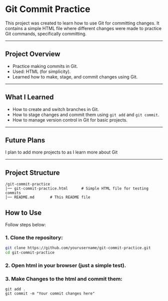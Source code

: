 # Git Commit Practice
This project was created to learn how to use Git for committing changes. It contains a simple HTML file where different changes were made to practice Git commands, specifically committing.

---

## Project Overview
- Practice making commits in Git.
- Used: HTML (for simplicity).
- Learned how to make, stage, and commit changes using Git.

---

## What I Learned
- How to create and switch branches in Git.
- How to stage changes and commit them using `git add` and `git commit`.
- How to manage version control in Git for basic projects.
  
---

## Future Plans
I plan to add more projects to as I learn more about Git

---
## Project Structure
```
/git-commit-practice
│── git-commit-practice.html      # Simple HTML file for testing commits
│── README.md       # This README file
```

## How to Use
Follow steps below:
 
### 1. Clone the repository:
   ```bash
   git clone https://github.com/yourusername/git-commit-practice.git
   cd git-commit-practice
   ```
### 2. Open html in your browser (just a simple test).

### 3. Make Changes to the html and commit them:
```
git add .
git commit -m "Your commit changes here"
```
